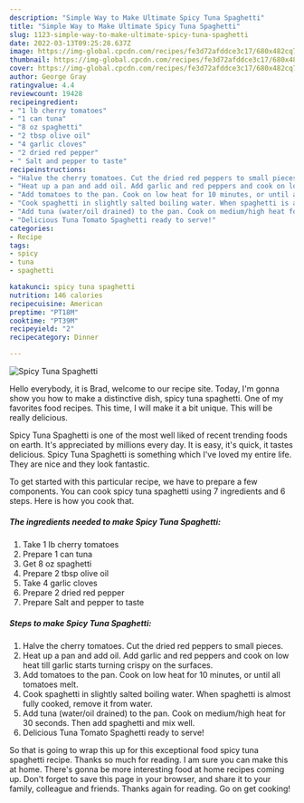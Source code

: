 ```yaml
---
description: "Simple Way to Make Ultimate Spicy Tuna Spaghetti"
title: "Simple Way to Make Ultimate Spicy Tuna Spaghetti"
slug: 1123-simple-way-to-make-ultimate-spicy-tuna-spaghetti
date: 2022-03-13T09:25:28.637Z
image: https://img-global.cpcdn.com/recipes/fe3d72afddce3c17/680x482cq70/spicy-tuna-spaghetti-recipe-main-photo.jpg
thumbnail: https://img-global.cpcdn.com/recipes/fe3d72afddce3c17/680x482cq70/spicy-tuna-spaghetti-recipe-main-photo.jpg
cover: https://img-global.cpcdn.com/recipes/fe3d72afddce3c17/680x482cq70/spicy-tuna-spaghetti-recipe-main-photo.jpg
author: George Gray
ratingvalue: 4.4
reviewcount: 19428
recipeingredient:
- "1 lb cherry tomatoes"
- "1 can tuna"
- "8 oz spaghetti"
- "2 tbsp olive oil"
- "4 garlic cloves"
- "2 dried red pepper"
- " Salt and pepper to taste"
recipeinstructions:
- "Halve the cherry tomatoes. Cut the dried red peppers to small pieces."
- "Heat up a pan and add oil. Add garlic and red peppers and cook on low heat till garlic starts turning crispy on the surfaces."
- "Add tomatoes to the pan. Cook on low heat for 10 minutes, or until all tomatoes melt."
- "Cook spaghetti in slightly salted boiling water. When spaghetti is almost fully cooked, remove it from water."
- "Add tuna (water/oil drained) to the pan. Cook on medium/high heat for 30 seconds. Then add spaghetti and mix well."
- "Delicious Tuna Tomato Spaghetti ready to serve!"
categories:
- Recipe
tags:
- spicy
- tuna
- spaghetti

katakunci: spicy tuna spaghetti 
nutrition: 146 calories
recipecuisine: American
preptime: "PT18M"
cooktime: "PT39M"
recipeyield: "2"
recipecategory: Dinner

---
```



![Spicy Tuna Spaghetti](https://img-global.cpcdn.com/recipes/fe3d72afddce3c17/680x482cq70/spicy-tuna-spaghetti-recipe-main-photo.jpg)

Hello everybody, it is Brad, welcome to our recipe site. Today, I'm gonna show you how to make a distinctive dish, spicy tuna spaghetti. One of my favorites food recipes. This time, I will make it a bit unique. This will be really delicious.



Spicy Tuna Spaghetti is one of the most well liked of recent trending foods on earth. It's appreciated by millions every day. It is easy, it's quick, it tastes delicious. Spicy Tuna Spaghetti is something which I've loved my entire life. They are nice and they look fantastic.


To get started with this particular recipe, we have to prepare a few components. You can cook spicy tuna spaghetti using 7 ingredients and 6 steps. Here is how you cook that.

<!--inarticleads1-->

##### The ingredients needed to make Spicy Tuna Spaghetti:

1. Take 1 lb cherry tomatoes
1. Prepare 1 can tuna
1. Get 8 oz spaghetti
1. Prepare 2 tbsp olive oil
1. Take 4 garlic cloves
1. Prepare 2 dried red pepper
1. Prepare  Salt and pepper to taste




<!--inarticleads2-->

##### Steps to make Spicy Tuna Spaghetti:

1. Halve the cherry tomatoes. Cut the dried red peppers to small pieces.
1. Heat up a pan and add oil. Add garlic and red peppers and cook on low heat till garlic starts turning crispy on the surfaces.
1. Add tomatoes to the pan. Cook on low heat for 10 minutes, or until all tomatoes melt.
1. Cook spaghetti in slightly salted boiling water. When spaghetti is almost fully cooked, remove it from water.
1. Add tuna (water/oil drained) to the pan. Cook on medium/high heat for 30 seconds. Then add spaghetti and mix well.
1. Delicious Tuna Tomato Spaghetti ready to serve!




So that is going to wrap this up for this exceptional food spicy tuna spaghetti recipe. Thanks so much for reading. I am sure you can make this at home. There's gonna be more interesting food at home recipes coming up. Don't forget to save this page in your browser, and share it to your family, colleague and friends. Thanks again for reading. Go on get cooking!
